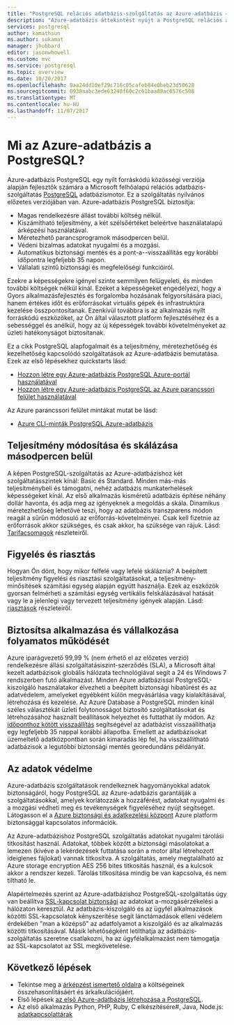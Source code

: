 ```yaml
---
title: "PostgreSQL relációs adatbázis-szolgáltatás az Azure-adatbázis – áttekintés |} Microsoft Docs"
description: "Azure-adatbázis áttekintést nyújt a PostgreSQL relációs adatbázis-szolgáltatás."
services: postgresql
author: kamathsun
ms.author: sukamat
manager: jhubbard
editor: jasonwhowell
ms.custom: mvc
ms.service: postgresql
ms.topic: overview
ms.date: 10/20/2017
ms.openlocfilehash: 9aa24dd10ef29c716c05cafeb84e0beb23d50628
ms.sourcegitcommit: 0930aabc3ede63240f60c2c61baa88ac6576c508
ms.translationtype: MT
ms.contentlocale: hu-HU
ms.lasthandoff: 11/07/2017
---
```

# <a name="what-is-azure-database-for-postgresql"></a>Mi az Azure-adatbázis a PostgreSQL?

Azure-adatbázis PostgreSQL egy nyílt forráskódú közösségi verziója alapján fejlesztők számára a Microsoft felhőalapú relációs adatbázis-szolgáltatás [PostgreSQL](https://www.postgresql.org/) adatbázismotor. Ez a szolgáltatás nyilvános előzetes verziójában van. Azure-adatbázis PostgreSQL biztosítja:

- Magas rendelkezésre állást további költség nélkül.
- Kiszámítható teljesítmény, a két szélsőértéket beleértve használatalapú árképzési használatával.
- Méretezhető parancsprogramok másodpercen belül.
- Védeni bizalmas adatokat nyugalmi és a mozgási.
- Automatikus biztonsági mentés és a pont-a--visszaállítás egy korábbi időpontra legfeljebb 35 napon.
- Vállalati szintű biztonsági és megfelelőségi funkcióiról.

Ezekre a képességekre igényel szinte semmilyen felügyeleti, és minden további költségek nélkül kínál. Ezeket a képességeket engedélyezi, hogy a Gyors alkalmazásfejlesztés és forgalomba hozásának felgyorsítására piaci, hanem értékes időt és erőforrásokat virtuális gépek és infrastruktúra kezelése összpontosítanak. Ezenkívül továbbra is az alkalmazás nyílt forráskódú eszközöket, az Ön által választott platform fejlesztéséhez és a sebességgel és anélkül, hogy az új képességek további követelményeket az üzleti hatékonyságot biztosítanak. 

Ez a cikk PostgreSQL alapfogalmait és a teljesítmény, méretezhetőség és kezelhetőség kapcsolódó szolgáltatások az Azure-adatbázis bemutatása. Ezek az első lépésekhez quickstarts lásd:

- [Hozzon létre egy Azure-adatbázis PostgreSQL Azure-portál használatával](quickstart-create-server-database-portal.md)
- [Hozzon létre egy Azure-adatbázis PostgreSQL az Azure parancssori felület használatával](quickstart-create-server-database-azure-cli.md)

Az Azure parancssori felület mintákat mutat be lásd:

- [Azure CLI-minták PostgreSQL Azure-adatbázis](./sample-scripts-azure-cli.md)

## <a name="adjust-performance-and-scale-within-seconds"></a>Teljesítmény módosítása és skálázása másodpercen belül
A képen PostgreSQL-szolgáltatás az Azure-adatbázishoz két szolgáltatásszintek kínál: Basic és Standard. Minden más-más teljesítménybeli és támogatni, nehéz adatbázis munkaterhelések képességeket kínál. Az első alkalmazás kisméretű adatbázis építése néhány dollár havonta, és adja meg az igényeknek a megoldás a skála. Dinamikus méretezhetőség lehetővé teszi, hogy az adatbázis transzparens módon reagál a sűrűn módosuló az erőforrás-követelményei. Csak kell fizetnie az erőforrások akkor szükséges, és csak akkor, ha szüksége van rájuk. Lásd: [Tarifacsomagok](concepts-service-tiers.md) részleteiről.

## <a name="monitoring-and-alerting"></a>Figyelés és riasztás
Hogyan Ön dönt, hogy mikor felfelé vagy lefelé skáláznia? A beépített teljesítmény figyelési és riasztási szolgáltatásokat, a teljesítmény-minősítések számítási egység alapján együtt használja. Ezek az eszközök gyorsan felmérheti a számítási egység vertikális felskálázásával hatását vagy le a jelenlegi vagy tervezett teljesítmény igények alapján. Lásd: [riasztások](howto-alert-on-metric.md) részleteiről.

## <a name="keep-your-app-and-business-running"></a>Biztosítsa alkalmazása és vállalkozása folyamatos működését
Azure iparágvezető 99,99 % (nem érhető el az előzetes verzió) rendelkezésre állási szolgáltatásiszint-szerződés (SLA), a Microsoft által kezelt adatbázisok globális hálózata technológiával segít a 24 és Windows 7 rendszerben futó alkalmazást. Minden Azure adatbázissal PostgreSQL-kiszolgáló használatakor élvezheti a beépített biztonsági hibatűrést és az adatvédelem, amelyeket egyébként külön megvásárlása vagy kialakításával, létrehozása és kezelése. Az Azure Database a PostgreSQL minden kínál széles választékát üzleti folytonosságot biztosító szolgáltatásokat és létrehozásához használt beállítások helyezhet és futtathat ily módon. Az [időponthoz kötött visszaállítás](howto-restore-server-portal.md) segítségével az adatbázist visszaállíthatja egy legfeljebb 35 nappal korábbi állapotba. Emellett az adatbázisokat üzemeltető adatközpontban során kimaradás lép fel, ha visszaállítható adatbázisok a legutóbbi biztonsági mentés georedundáns példányát.

## <a name="secure-your-data"></a>Az adatok védelme
Azure-adatbázis szolgáltatások rendelkeznek hagyományokkal adatok biztonságáról, hogy PostgreSQL az Azure-adatbázis garantálják a szolgáltatásokkal, amelyek korlátozzák a hozzáférést, adatokat nyugalmi és a mozgási védheti meg és tevékenységek figyeléséhez nyújt segítséget. Látogasson el a [Azure biztonsági és adatkezelési központ](https://www.microsoft.com/TrustCenter/Security/default.aspx) Azure platform biztonsággal kapcsolatos információk.

Az Azure-adatbázishoz PostgreSQL szolgáltatás adatokat nyugalmi tárolási titkosítást használ. Adatokat, többek között a biztonsági másolatokat a lemezen (kivéve a lekérdezések futtatása során a motor által létrehozott ideiglenes fájlokat) vannak titkosítva. A szolgáltatás, amely megtalálható az Azure storage encryption AES 256 bites titkosítás használ, és a kulcsok akkor a rendszer kezeli. Tárolás titkosítása mindig be van kapcsolva, és nem tiltható le.

Alapértelmezés szerint az Azure-adatbázishoz PostgreSQL-szolgáltatás úgy van beállítva [SSL-kapcsolat biztonsági](./concepts-ssl-connection-security.md) az adatokat a-mozgásérzékelési a hálózaton keresztül. Az adatbázis-kiszolgáló és az ügyfél alkalmazások közötti SSL-kapcsolatok kényszerítése segít lánctámadások elleni védelem érdekében "man a középső" az adatfolyamot a kiszolgáló és az alkalmazás közötti titkosításával.  Másik lehetőségként letilthatja az adatbázis-szolgáltatás szeretne csatlakozni, ha az ügyfélalkalmazást nem támogatja az SSL-kapcsolatot az SSL megkövetelése.

## <a name="next-steps"></a>Következő lépések
- Tekintse meg a [árképzést ismertető oldalra](https://azure.microsoft.com/pricing/details/postgresql/) a költségeinek összehasonlításáért és árkalkulációjáért.
- Első lépések [az első Azure-adatbázis létrehozása a PostgreSQL](./quickstart-create-server-database-portal.md).
- Az első alkalmazás Python, PHP, Ruby, C elkészítésére\#, Java, Node.js: [adatkapcsolattárak](./concepts-connection-libraries.md)
